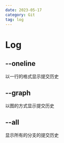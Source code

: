```yaml
---
date: 2023-05-17
category: Git
tag: log
---
```


# Log

## --oneline

以一行的格式显示提交历史

## --graph

以图的方式显示提交历史

## --all

显示所有的分支的提交历史
